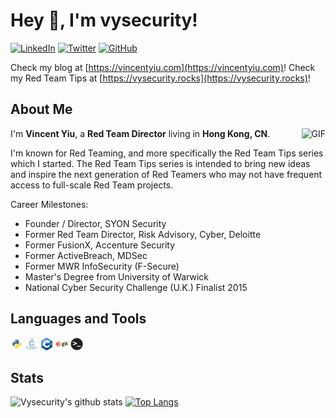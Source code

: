 # Hey 👋, I'm vysecurity!

<a href="https://www.linkedin.com/in/vincent-yiu" target="_blank"><img src="https://img.shields.io/badge/LinkedIn-%230077B5.svg?&style=flat-square&logo=linkedin&logoColor=white" alt="LinkedIn"></a>
<a href="https://twitter.com/vysecurity" target="_blank"><img src="https://img.shields.io/badge/-Twitter-1ca0f1?style=flat-square&labelColor=1ca0f1&logo=twitter&logoColor=white" alt="Twitter"></a>
<a href="https://github.com/vysecurity/" target="_blank"><img src="https://img.shields.io/badge/-GitHub-181717?style=flat-square&logo=github" alt="GitHub"></a>

Check my blog at [https://vincentyiu.com](https://vincentyiu.com)!
Check my Red Team Tips at [https://vysecurity.rocks](https://vysecurity.rocks)!

## About Me

<img align="right" alt="GIF" src="https://i.pinimg.com/originals/e4/26/70/e426702edf874b181aced1e2fa5c6cde.gif" />

I'm **Vincent Yiu**, a **Red Team Director** living in **Hong Kong, CN**.

I'm known for Red Teaming, and more specifically the Red Team Tips series which I started. The Red Team Tips series is intended to bring new ideas and inspire the next generation of Red Teamers who may not have frequent access to full-scale Red Team projects.

Career Milestones:
* Founder / Director, SYON Security
* Former Red Team Director, Risk Advisory, Cyber, Deloitte
* Former FusionX, Accenture Security
* Former ActiveBreach, MDSec
* Former MWR InfoSecurity (F-Secure)
* Master's Degree from University of Warwick
* National Cyber Security Challenge (U.K.) Finalist 2015


## Languages and Tools

<code><img height="20" src="https://raw.githubusercontent.com/github/explore/80688e429a7d4ef2fca1e82350fe8e3517d3494d/topics/python/python.png"></code>
<code><img height="20" src="https://raw.githubusercontent.com/github/explore/80688e429a7d4ef2fca1e82350fe8e3517d3494d/topics/c/c.png"></code>
<code><img height="20" src="https://raw.githubusercontent.com/github/explore/80688e429a7d4ef2fca1e82350fe8e3517d3494d/topics/cpp/cpp.png"></code>
<code><img height="20" src="https://raw.githubusercontent.com/github/explore/80688e429a7d4ef2fca1e82350fe8e3517d3494d/topics/git/git.png"></code>
<code><img height="20" src="https://raw.githubusercontent.com/github/explore/80688e429a7d4ef2fca1e82350fe8e3517d3494d/topics/terminal/terminal.png"></code>

## Stats

![Vysecurity's github stats](https://github-readme-stats.vercel.app/api?username=vysecurity&show_icons=true&hide_border=false&theme=tokyonight&count_private=true&hide_title=false)
[![Top Langs](https://github-readme-stats.vercel.app/api/top-langs/?username=vysecurity&hide=html&theme=tokyonight&layout=compact)](https://github.com/anuraghazra/github-readme-stats)
